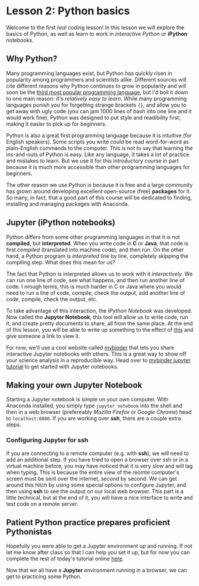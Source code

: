 # Lesson 2: Python basics
Welcome to the first *real* coding lesson! In this lesson we will explore the basics of Python, as well as learn to work in *interactive Python* or **iPython** notebooks.

## Why Python?
Many programming languages exist, but Python has quickly risen in popularity among programmers and scientists alike. Different sources will cite different reasons why Python continues to grow in popularity and will soon be the [third most popular programming language](https://www.tiobe.com/tiobe-index/), but I'd boil it down to one main reason: it's *relatively easy to learn*. While many programming languages punish you for forgetting strange brackets `{}`, and allow you to get away with ugly code (you can jam 1000 lines of bash into one line and it would work fine), Python was designed to put style and readibility first, making it easier to pick up for beginners. 

Python is also a great first programming language because it is intuitive (for English speakers). Some scripts you write could be read word-for-word as plain-English commands to the computer. This is not to say that learning the ins-and-outs of Python is easy. Like any language, it takes a lot of practice and mistakes to learn. But we use it for this introductory course in part because it is much more accessible than other programming languages for beginners.

The other reason we use Python is because it is free and a large community has grown around developing excellent open-source (free) **packages** for it. So many, in fact, that a good part of this course will be dedicated to finding, installing and managing packages with Anaconda.


## Jupyter (iPython notebooks)
Python differs from some other programming languages in that it is not **compiled**, but **interpreted**. When you write code in **C** or **Java**, that code is first *compiled* (translated into machine code), and then run. On the other hand, a Python program is *interpreted* line by line, completely skipping the compiling step. What does this mean for us?

The fact that Python is interpreted allows us to work with it *interactively*. We can run one line of code, see what happens, and then run another line of code. I nrough terms, this is much harder in C or Java where you would need to run a line of code, compile, check the output, add another line of code, compile, check the output, etc.

To take advantage of this interaction, the *IPython Notebook* was developed. Now called the **Jupyter Notebook**, this tool will allow us to write code, run it, and create pretty documents to share, all from the same place. At the end of this lesson, you will be able to write up something to the effect of [this](http://nbviewer.jupyter.org/gist/jhemann/4569783) and give someone a link to view it.

For now, we'll use a cool website called [mybinder](https://mybinder.org/) that lets you share interactive Jupyter notebooks with others. This is a great way to show off your science analysis in a reproducible way. Head over to
[mybinder jupyter tutorial](https://mybinder.org/v2/gh/cjtu/sci_coding/master?filepath=lessons%2Flesson2%2Fdata%2Fjupyter_tutorial.ipynb) to get started with Jupyter notebooks.

## Making your own Jupyter Notebook
Starting a Jupyter notebook is simple on your own computer. With Anaconda installed, you simply type `jupyter notebook` into the shell and then in a web browser (prefereably *Mozilla Firefox* or *Google Chrome*) head to `localhost:8080`. If you are working over **ssh**, there are a couple extra steps.


### Configuring Jupyter for ssh
If you are connecting to a remote computer (e.g. with **ssh**), we will need to add an additional step. If you have tried to open a browser over ssh or in a virtual machine before, you may have noticed that it is very slow and will lag when typing. This is because the entire view of the reomte computer's screen must be sent over the internet, second by second. We can get around this hitch by using some special options to configure Jupyter, and then using **ssh** to see the output on our local web browser. This part is a little technical, but at the end of it, you will have a nice interface to write and test code on a remote server.


## Patient Python practice prepares proficient Pythonistas
Hopefully you were able to get a Jupyter environment up and running. If not let me know after class so that I can help you set it up, but for now you can complete the rest of today's tutorial online [here](https://mybinder.org/v2/gh/cjtu/sci_coding/master?filepath=lessons%2Flesson2%2Fdata%2Flesson2.ipynb).

Now that we all have a **Jupyter** environment running in a browser, we can get to practicing some Python.

